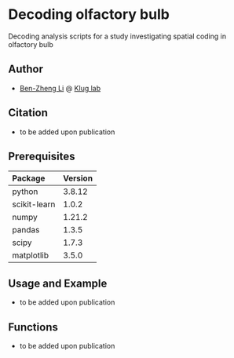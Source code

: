 # Decoding olfactory bulb
Decoding analysis scripts for a study investigating spatial coding in olfactory bulb 
## Author
- [Ben-Zheng Li](https://github.com/libenzheng) @ [Klug lab](https://www.kluglab.org/)
## Citation
- to be added upon publication 
## Prerequisites
| Package            | Version     | 
| :----------------------- | :---------------- | 
|python | 3.8.12 |
|scikit-learn |  1.0.2
|numpy                  |            1.21.2
|pandas                  |           1.3.5
|scipy                     |         1.7.3
|matplotlib            |             3.5.0

## Usage and Example
- to be added upon publication 

## Functions  
- to be added upon publication

